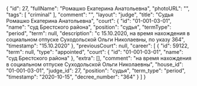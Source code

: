 {
    "id": 27,
    "fullName": "Ромашко Екатерина Анатольевна",
    "photoURL": "",
    "tags": [
        "criminal"
    ],
    "comment": "",
    "layout": "judge",
    "title": "Судья Ромашко Екатерина Анатольевна",
    "court": {
        "id": "01-001-03-01",
        "name": "суд Брестского района",
        "position": "судья",
        "termType": "period",
        "term": null,
        "description": "c 15.10.2020, на время нахождения в социальном отпуске Суходольской Ольги Николаевны, по указу 364",
        "timestamp": "15.10.2020"
    },
    "previousCourt": null,
    "career": [
        {
            "id": 59122,
            "term": null,
            "type": "appointed",
            "court": {
                "id": "01-001-03-01",
                "name": "суд Брестского района"
            },
            "extra": [],
            "comment": "на время нахождения в социальном отпуске Суходольской Ольги Николаевны",
            "house_id": "01-001-03-01",
            "judge_id": 27,
            "position": "судья",
            "term_type": "period",
            "timestamp": "2020-10-15",
            "decree_number": "364"
        }
    ]
}